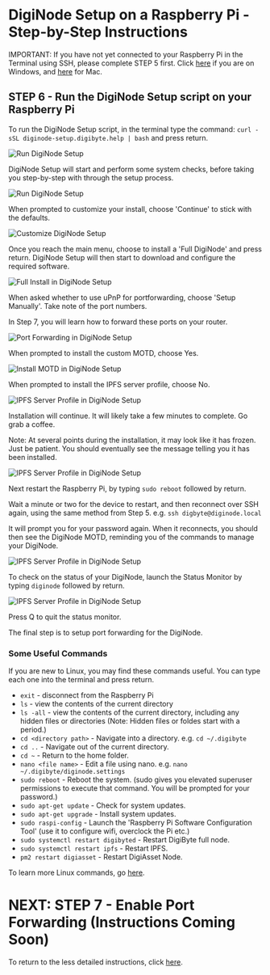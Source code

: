 # DigiNode Setup on a Raspberry Pi - Step-by-Step Instructions

IMPORTANT: If you have not yet connected to your Raspberry Pi in the Terminal using SSH, please complete STEP 5 first. Click [here](/docs/rpi_setup_step5_ssh_in_win.md) if you are on Windows, and [here](/docs/rpi_setup_step5_ssh_in_mac.md) for Mac.

## STEP 6 - Run the DigiNode Setup script on your Raspberry Pi

To run the DigiNode Setup script, in the terminal type the command: ```curl -sSL diginode-setup.digibyte.help | bash``` and press return.

![Run DigiNode Setup](/images/macos_setup_6_1a.png)

DigiNode Setup will start and perform some system checks, before taking you step-by-step with through the setup process.

![Run DigiNode Setup](/images/macos_setup_6_1b.png)

When prompted to customize your install, choose 'Continue' to stick with the defaults.

![Customize DigiNode Setup](/images/macos_setup_6_1c.png)

Once you reach the main menu, choose to install a 'Full DigiNode' and press return. DigiNode Setup will then start to download and configure the required software.

![Full Install in DigiNode Setup](/images/macos_setup_6_1d.png)

When asked whether to use uPnP for portforwarding, choose 'Setup Manually'. Take note of the port numbers.

In Step 7, you will learn how to forward these ports on your router.

![Port Forwarding in DigiNode Setup](/images/macos_setup_6_1e.png)

When prompted to install the custom MOTD, choose Yes.

![Install MOTD in DigiNode Setup](/images/macos_setup_6_1f.png)

When prompted to install the IPFS server profile, choose No.

![IPFS Server Profile in DigiNode Setup](/images/macos_setup_6_1g.png)

Installation will continue. It will likely take a few minutes to complete. Go grab a coffee.

Note: At several points during the installation, it may look like it has frozen. Just be patient. You should eventually see the message telling you it has been installed.

![IPFS Server Profile in DigiNode Setup](/images/macos_setup_6_1h.png)

Next restart the Raspberry Pi, by typing ```sudo reboot``` followed by return.

Wait a minute or two for the device to restart, and then reconnect over SSH again, using the same method from Step 5. e.g. ```ssh digbyte@diginode.local```

It will prompt you for your password again. When it reconnects, you should then see the DigiNode MOTD, reminding you of the commands to manage your DigiNode.

![IPFS Server Profile in DigiNode Setup](/images/macos_setup_6_1i.png)

To check on the status of your DigiNode, launch the Status Monitor by typing ```diginode``` followed by return.

![IPFS Server Profile in DigiNode Setup](/images/macos_setup_6_1j.png)

Press Q to quit the status monitor.

The final step is to setup port forwarding for the DigiNode.

### Some Useful Commands

If you are new to Linux, you may find these commands useful. You can type each one into the terminal and press return.

- ```exit``` - disconnect from the Raspberry Pi
- ```ls``` - view the contents of the current directory
- ```ls -all``` - view the contents of the current directory, including any hidden files or directories (Note: Hidden files or foldes start with a period.)
- ```cd <directory path>``` - Navigate into a directory. e.g. ```cd ~/.digibyte```
- ```cd ..``` - Navigate out of the current directory.
- ```cd ~``` - Return to the home folder.
- ```nano <file name>``` - Edit a file using nano. e.g. ```nano ~/.digibyte/diginode.settings```
- ```sudo reboot``` - Reboot the system. (sudo gives you elevated superuser permissions to execute that command. You will be prompted for your password.)
- ```sudo apt-get update``` - Check for system updates.
- ```sudo apt-get upgrade``` - Install system updates.
- ```sudo raspi-config``` - Launch the 'Raspberry Pi Software Configuration Tool' (use it to configure wifi, overclock the Pi etc.)
- ```sudo systemctl restart digibyted``` - Restart DigiByte full node.
- ```sudo systemctl restart ipfs``` - Restart IPFS.
- ```pm2 restart digiasset``` - Restart DigiAsset Node.

To learn more Linux commands, go [here](https://www.digitalocean.com/community/tutorials/linux-commands).

# NEXT: STEP 7 - Enable Port Forwarding (Instructions Coming Soon)

To return to the less detailed instructions, click [here](/docs/rpi_setup.md).